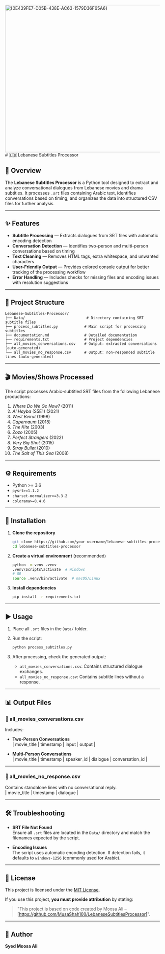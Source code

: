 <img width="1417" height="479" alt="{0E439FE7-D05B-438E-AC63-1579D36F65A6}" src="https://github.com/user-attachments/assets/6057a4c9-3de2-44b4-9ee3-caa87116d3b5" /># 🇱🇧 Lebanese Subtitles Processor

## 📌 Overview

The **Lebanese Subtitles Processor** is a Python tool designed to extract and analyze conversational dialogues from Lebanese movies and drama subtitles. It processes `.srt` files containing Arabic text, identifies conversations based on timing, and organizes the data into structured CSV files for further analysis.

---

## ✨ Features

- **Subtitle Processing** — Extracts dialogues from SRT files with automatic encoding detection  
- **Conversation Detection** — Identifies two-person and multi-person conversations based on timing  
- **Text Cleaning** — Removes HTML tags, extra whitespace, and unwanted characters  
- **User-Friendly Output** — Provides colored console output for better tracking of the processing workflow  
- **Error Handling** — Includes checks for missing files and encoding issues with resolution suggestions  

---

## 📁 Project Structure

```
Lebanese-Subtitles-Processor/
├── Data/                            # Directory containing SRT subtitle files
├── process_subtitles.py            # Main script for processing subtitles
├── documentation.md                # Detailed documentation
├── requirements.txt                # Project dependencies
├── all_movies_conversations.csv    # Output: extracted conversations (auto-generated)
└── all_movies_no_response.csv      # Output: non-responded subtitle lines (auto-generated)
```

---

## 🎬 Movies/Shows Processed

The script processes Arabic-subtitled SRT files from the following Lebanese productions:

1. *Where Do We Go Now?* (2011)  
2. *Al Hayba* (S5E1) (2021)  
3. *West Beirut* (1998)  
4. *Capernaum* (2018)  
5. *The Kite* (2003)  
6. *Zozo* (2005)  
7. *Perfect Strangers* (2022)  
8. *Very Big Shot* (2015)  
9. *Stray Bullet* (2010)  
10. *The Salt of This Sea* (2008)  

---

## ⚙️ Requirements

- Python >= 3.6  
- `pysrt>=1.1.2`  
- `charset-normalizer>=3.3.2`  
- `colorama>=0.4.6`  

---

## 🚀 Installation

1. **Clone the repository**
   ```bash
   git clone https://github.com/your-username/lebanese-subtitles-processor.git
   cd lebanese-subtitles-processor
   ```

2. **Create a virtual environment** (recommended)
   ```bash
   python -m venv .venv
   .venv\Scripts\activate  # Windows
   # OR
   source .venv/bin/activate  # macOS/Linux
   ```

3. **Install dependencies**
   ```bash
   pip install -r requirements.txt
   ```

---

## ▶️ Usage

1. Place all `.srt` files in the `Data/` folder.

2. Run the script:
   ```bash
   python process_subtitles.py
   ```

3. After processing, check the generated output:

   - `all_movies_conversations.csv`: Contains structured dialogue exchanges.
   - `all_movies_no_response.csv`: Contains subtitle lines without a response.

---

## 📊 Output Files

### 📁 all_movies_conversations.csv

Includes:

- **Two-Person Conversations**  
  | movie_title | timestamp | input | output |

- **Multi-Person Conversations**  
  | movie_title | timestamp | speaker_id | dialogue | conversation_id |

---

### 📁 all_movies_no_response.csv

Contains standalone lines with no conversational reply.  
| movie_title | timestamp | dialogue |

---

## 🛠 Troubleshooting

- **SRT File Not Found**  
  Ensure all `.srt` files are located in the `Data/` directory and match the filenames expected by the script.

- **Encoding Issues**  
  The script uses automatic encoding detection. If detection fails, it defaults to `windows-1256` (commonly used for Arabic).

---

## 📄 License

This project is licensed under the [MIT License](LICENSE).

If you use this project, **you must provide attribution** by stating:
> "This project is based on code created by Moosa Ali – [https://github.com/MusaShah100/LebaneseSubtitlesProcessor]".

---

## 👤 Author

**Syed Moosa Ali**
